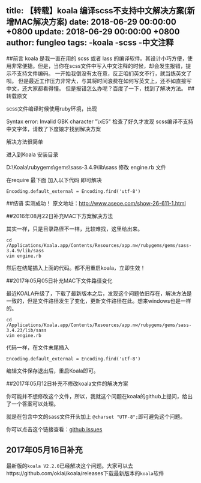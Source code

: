 title: 【转载】koala 编译scss不支持中文解决方案(新增MAC解决方案)
date: 2018-06-29 00:00:00 +0800
update: 2018-06-29 00:00:00 +0800
author: fungleo
tags:
    -koala
    -scss
    -中文注释
---

##前言
koala 是我一直在用的 scss 或者 lass 的编译软件。其设计小巧方便，使用非常便捷。但是，当你在scss文件中写入中文注释的时候，却会发生报错，提示不支持文件编码。
一开始我倒没有太在意，反正咱们英文不行，就当练英文了呗。
但是最近工作压力非常大，与其将时间浪费在如何写英文上，还不如直接写中文，还大家都看得懂。
但是报错怎么办呢？百度了一下，找到了解决方法。
##转载原文

scss文件编译时候使用ruby环境，出现

Syntax error: Invalid GBK character "\xE5"
检查了好久才发现 scss编译不支持中文字体，请教了下度娘才找到解决方案

解决方法很简单

进入到Koala 安装目录

D:\Koala\rubygems\gems\sass-3.4.9\lib\sass
修改 engine.rb 文件 

在require 最下面 加入以下代码 即可解决
```
Encoding.default_external = Encoding.find('utf-8')
```
##结语
实测成功！
原文地址：http://www.aseoe.com/show-26-611-1.html

##2016年08月22日补充MAC下方案解决方法

其实一样，只是目录路径不一样，比较难找，这里给出来。

```
cd /Applications/Koala.app/Contents/Resources/app.nw/rubygems/gems/sass-3.4.9/lib/sass
vim engine.rb
```
然后在结尾插入上面的代码。都不用重启koala，立即生效！

##2017年05月05日补充MAC下文件路径变化

最近KOALA升级了，下载了最新版本之后，发现这个问题依旧存在，解决方法是一致的，但是文件路径发生了变化，更新文件路径在此。想来windows也是一样的。
```
cd /Applications/Koala.app/Contents/Resources/app.nw/rubygems/gems/sass-3.4.23/lib/sass
vim engine.rb
```
代码一样，在文件末尾插入
```
Encoding.default_external = Encoding.find('utf-8')
```
编辑文件保存退出后，重启Koala即可。

##2017年05月12日补充不修改koala文件的解决方案

你可能并不想修改这个文件，所以，我就这个问题在koala的github上提问，给出了一个答案可以处理。

就是在包含中文的sass文件开头加上 `@charset "UTF-8";`即可避免这个问题。

你可以点击这个链接查看：[github issues](https://github.com/oklai/koala/issues/624)

## 2017年05月16日补充

最新版的`koala V2.2.0`已经解决这个问题。大家可以去https://github.com/oklai/koala/releases下载最新版本的`koala`软件